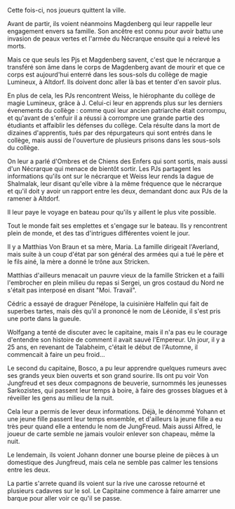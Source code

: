 Cette fois-ci, nos joueurs quittent la ville.

Avant de partir, ils voient néanmoins Magdenberg qui leur rappelle leur
engagement envers sa famille. Son ancêtre est connu pour avoir battu une
invasion de peaux vertes et l'armée du Nécrarque ensuite qui a relevé les morts.

Mais ce que seuls les Pjs et Magdenberg savent, c'est que le nécrarque
a transféré son âme dans le corps de Magdenberg avant de mourir et que ce corps
est aujourd'hui enterré dans les sous-sols du collège de magie Lumineux,
à Altdorf. Ils doivent donc aller là bas et tenter d'en savoir plus.

En plus de cela, les PJs rencontrent Weiss, le hiérophante du collège de magie
Lumineux, grâce à J. Celui-ci leur en apprends plus sur les derniers évenements du
collège : comme quoi leur ancien patriarche était corrompu, et qu'avant de
s'enfuir il a réussi à corrompre une grande partie des étudiants et affaiblir
les défenses du collège. Cela résulte dans la mort de dizaines d'apprentis, tués
par des répurgateurs qui sont entrés dans le collège, mais aussi de l'ouverture
de plusieurs prisons dans les sous-sols du collège.

On leur a parlé d'Ombres et de Chiens des Enfers qui sont sortis, mais aussi
d'un Nécrarque qui menace de bientôt sortir. Les PJs partagent les informations
qu'ils ont sur le nécrarque et Weiss leur rends la dague de Shalmalak, leur
disant qu'elle vibre à la même fréquence que le nécrarque et qu'il doit y avoir
un rapport entre les deux, demandant donc aux PJs de la ramener à Altdorf.

Il leur paye le voyage en bateau pour qu'ils y aillent le plus vite possible.

Tout le monde fait ses emplettes et s'engage sur le bateau. Ils y rencontrent
plein de monde, et des tas d'intrigues différentes voient le jour.

Il y a Matthias Von Braun et sa mère, Maria. La famille dirigeait l'Averland,
mais suite à un coup d'état par son général des armées qui a tué le père et le
fils ainé, la mère a donné le trône aux Stricken.

Matthias d'ailleurs menacait un pauvre vieux de la famille Stricken et a failli
l'embrocher en plein milieu du repas si Sergei, un gros costaud du Nord ne
s'était pas interposé en disant "Moi. Travail".

Cédric a essayé de draguer Pénélope, la cuisinière Halfelin qui fait de superbes
tartes, mais dès qu'il a prononcé le nom de Léonide, il s'est pris une porte
dans la gueule.

Wolfgang a tenté de discuter avec le capitaine, mais il n'a pas eu le courage
d'entendre son histoire de comment il avait sauvé l'Empereur. Un jour, il y a 25
ans, en revenant de Talabheim, c'était le début de l'Automne, il commencait
à faire un peu froid...

Le second du capitaine, Bosco, a pu leur apprendre quelques rumeurs avec ses
grands yeux bien ouverts et son grand sourire. Ils ont pu voir Von Jungfreud et
ses deux compagnons de beuverie, surnommés les jeunesses Sarkozistes, qui
passent leur temps à boire, à faire des grosses blagues et à réveiller les gens
au milieu de la nuit.

Cela leur a permis de lever deux informations. Déjà, le dénommé Yohann et une
jeune fille passent leur temps ensemble, et d'ailleurs la jeune fille a eu très
peur quand elle a entendu le nom de JungFreud. Mais aussi Alfred, le joueur de
carte semble ne jamais vouloir enlever son chapeau, même la nuit.

Le lendemain, ils voient Johann donner une bourse pleine de pièces à un
domestique des Jungfreud, mais cela ne semble pas calmer les tensions entre les
deux.

La partie s'arrete quand ils voient sur la rive une carosse retourné et
plusieurs cadavres sur le sol. Le Capitaine commence à faire amarrer une barque
pour aller voir ce qu'il se passe.
